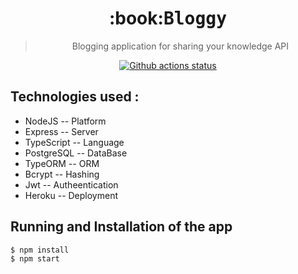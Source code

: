 <h1 align="center">:book:<tt>Bloggy</tt></h1>

<blockquote align="center">Blogging application for sharing your knowledge API</blockquote>

<p align="center"><a href="https://github.com/real-world-system-design/Blogging_Node_PG"><img alt="Github actions status" src="https://github.com/real-world-system-design/Blogging_Node_PG/actions/workflows/node.js.yml/badge.svg" /></a></p>

## Technologies used :
* NodeJS     -- Platform
* Express    -- Server
* TypeScript -- Language
* PostgreSQL -- DataBase
* TypeORM    -- ORM
* Bcrypt     -- Hashing
* Jwt        -- Autheentication
* Heroku     -- Deployment

## Running and Installation of the app

```bash
$ npm install
$ npm start
```
